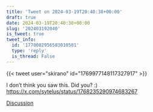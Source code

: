 ```yaml
---
title: 'Tweet on 2024-03-19T20:40:38+00:00'
draft: true
date: 2024-03-19T20:40:38+00:00
slug: '202403192040'
is_tweet: true
tweet_info:
  id: '1770082956583010581'
  type: 'reply'
  is_thread: False
---
```




{{< tweet user="skirano" id="1769977148117327917" >}}

I don’t think you saw this. Did you? :) <https://x.com/sytelus/status/1768235290974683267>

[Discussion](https://x.com/sytelus/status/1770082956583010581)
